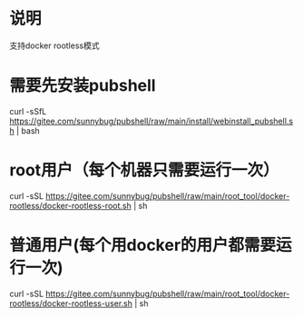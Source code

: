 # 说明
支持docker rootless模式

# 需要先安装pubshell
curl -sSfL https://gitee.com/sunnybug/pubshell/raw/main/install/webinstall_pubshell.sh | bash

# root用户（每个机器只需要运行一次）
curl -sSL https://gitee.com/sunnybug/pubshell/raw/main/root_tool/docker-rootless/docker-rootless-root.sh | sh

# 普通用户(每个用docker的用户都需要运行一次)
curl -sSL https://gitee.com/sunnybug/pubshell/raw/main/root_tool/docker-rootless/docker-rootless-user.sh | sh
